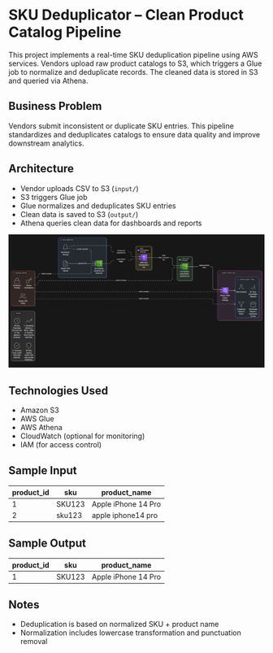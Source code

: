 # SKU Deduplicator – Clean Product Catalog Pipeline

This project implements a real-time SKU deduplication pipeline using AWS services. Vendors upload raw product catalogs to S3, which triggers a Glue job to normalize and deduplicate records. The cleaned data is stored in S3 and queried via Athena.

## Business Problem
Vendors submit inconsistent or duplicate SKU entries. This pipeline standardizes and deduplicates catalogs to ensure data quality and improve downstream analytics.

## Architecture

- Vendor uploads CSV to S3 (`input/`)
- S3 triggers Glue job
- Glue normalizes and deduplicates SKU entries
- Clean data is saved to S3 (`output/`)
- Athena queries clean data for dashboards and reports

![Architecture Diagram](images/architecture.png)

## Technologies Used

- Amazon S3
- AWS Glue
- AWS Athena
- CloudWatch (optional for monitoring)
- IAM (for access control)

## Sample Input

| product_id | sku    | product_name         |
|------------|--------|----------------------|
| 1          | SKU123 | Apple iPhone 14 Pro  |
| 2          | sku123 | apple iphone14 pro   |

## Sample Output

| product_id | sku    | product_name         |
|------------|--------|----------------------|
| 1          | SKU123 | Apple iPhone 14 Pro  |

## Notes

- Deduplication is based on normalized SKU + product name
- Normalization includes lowercase transformation and punctuation removal

